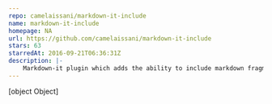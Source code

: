 ```yaml
---
repo: camelaissani/markdown-it-include
name: markdown-it-include
homepage: NA
url: https://github.com/camelaissani/markdown-it-include
stars: 63
starredAt: 2016-09-21T06:36:31Z
description: |-
    Markdown-it plugin which adds the ability to include markdown fragment files
---
```


[object Object]
